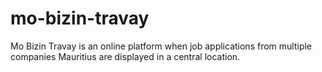 # mo-bizin-travay
Mo Bizin Travay is an online platform when job applications from multiple companies Mauritius are displayed in a central location.
